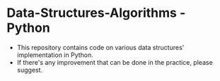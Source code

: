 # Data-Structures-Algorithms - Python

- This repository contains code on various data structures' implementation in Python.
- If there's any improvement that can be done in the practice, please suggest.

